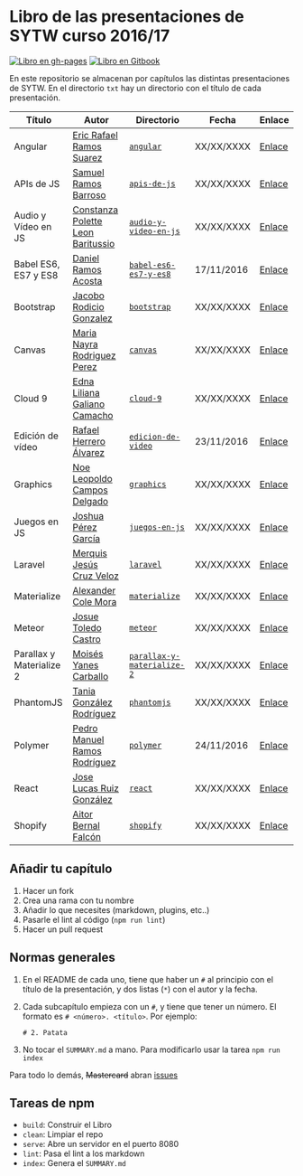# Libro de las presentaciones de SYTW curso 2016/17

[![Libro en gh-pages](https://img.shields.io/badge/Book-gh--pages-brightgreen.svg?style=flat-square)](http://ULL-ESIT-SYTW-1617.github.io/presentaciones-todos)
[![Libro en Gitbook](https://img.shields.io/badge/Book-Gitbook-brightgreen.svg?style=flat-square)](https://casianorodriguezleon.gitbooks.io/presentaciones-de-sytw-2016-2017/content/)

En este repositorio se almacenan por capítulos las distintas presentaciones de SYTW. En el directorio `txt` hay un directorio con el título de cada presentación.

| Título                   | Autor                                                                 | Directorio                                                                                                                        | Fecha      | Enlace                                                                                      |
| ------------------------ | --------------------------------------------------------------------- | --------------------------------------------------------------------------------------------------------------------------------- | ---------- | ------------------------------------------------------------------------------------------- |
| Angular                  | [Eric Rafael Ramos Suarez](https://github.com/alu0100786330)          | [`angular`](https://github.com/ULL-ESIT-SYTW-1617/presentaciones-todos/tree/master/txt/angular)                                   | XX/XX/XXXX | [Enlace](http://ULL-ESIT-SYTW-1617.github.io/presentaciones-todos/angular)                  |
| APIs de JS               | [Samuel Ramos Barroso](https://github.com/Losnen)                     | [`apis-de-js`](https://github.com/ULL-ESIT-SYTW-1617/presentaciones-todos/tree/master/txt/apis-de-js)                             | XX/XX/XXXX | [Enlace](http://ULL-ESIT-SYTW-1617.github.io/presentaciones-todos/apis-de-js)               |
| Audio y Vídeo en JS      | [Constanza Polette Leon Baritussio](https://github.com/Alu0100673647) | [`audio-y-video-en-js`](https://github.com/ULL-ESIT-SYTW-1617/presentaciones-todos/tree/master/txt/audio-y-video-en-js)           | XX/XX/XXXX | [Enlace](http://ULL-ESIT-SYTW-1617.github.io/presentaciones-todos/audio-y-video-en-js)      |
| Babel ES6, ES7 y ES8     | [Daniel Ramos Acosta](https://github.com/DanielRamosAcosta)           | [`babel-es6-es7-y-es8`](https://github.com/ULL-ESIT-SYTW-1617/presentaciones-todos/tree/master/txt/babel-es6-es7-y-es8)           | 17/11/2016 | [Enlace](http://ULL-ESIT-SYTW-1617.github.io/presentaciones-todos/babel-es6-es7-y-es8)      |
| Bootstrap                | [Jacobo Rodicio Gonzalez](https://github.com/alu0100836059)           | [`bootstrap`](https://github.com/ULL-ESIT-SYTW-1617/presentaciones-todos/tree/master/txt/bootstrap)                               | XX/XX/XXXX | [Enlace](http://ULL-ESIT-SYTW-1617.github.io/presentaciones-todos/bootstrap)                |
| Canvas                   | [Maria Nayra Rodriguez Perez](https://github.com/alu0100406122)       | [`canvas`](https://github.com/ULL-ESIT-SYTW-1617/presentaciones-todos/tree/master/txt/canvas)                                     | XX/XX/XXXX | [Enlace](http://ULL-ESIT-SYTW-1617.github.io/presentaciones-todos/canvas)                   |
| Cloud 9                  | [Edna Liliana Galiano Camacho](https://github.com/alu0100762846)      | [`cloud-9`](https://github.com/ULL-ESIT-SYTW-1617/presentaciones-todos/tree/master/txt/cloud-9)                                   | XX/XX/XXXX | [Enlace](http://ULL-ESIT-SYTW-1617.github.io/presentaciones-todos/cloud-9)                  |
| Edición de vídeo         | [Rafael Herrero Álvarez](https://github.com/rafaherrero)              | [`edicion-de-video`](https://github.com/ULL-ESIT-SYTW-1617/presentaciones-todos/tree/master/txt/edicion-de-video)                 | 23/11/2016 | [Enlace](http://ULL-ESIT-SYTW-1617.github.io/presentaciones-todos/edicion-de-video)         |
| Graphics                 | [Noe Leopoldo Campos Delgado](https://github.com/alu0100622492)       | [`graphics`](https://github.com/ULL-ESIT-SYTW-1617/presentaciones-todos/tree/master/txt/graphics)                                 | XX/XX/XXXX | [Enlace](http://ULL-ESIT-SYTW-1617.github.io/presentaciones-todos/graphics)                 |
| Juegos en JS             | [Joshua Pérez García](https://github.com/joshuape)                    | [`juegos-en-js`](https://github.com/ULL-ESIT-SYTW-1617/presentaciones-todos/tree/master/txt/juegos-en-js)                         | XX/XX/XXXX | [Enlace](http://ULL-ESIT-SYTW-1617.github.io/presentaciones-todos/juegos-en-js)             |
| Laravel                  | [Merquis Jesús Cruz Veloz](https://github.com/alu0100536690)          | [`laravel`](https://github.com/ULL-ESIT-SYTW-1617/presentaciones-todos/tree/master/txt/laravel)                                   | XX/XX/XXXX | [Enlace](http://ULL-ESIT-SYTW-1617.github.io/presentaciones-todos/laravel)                  |
| Materialize              | [Alexander Cole Mora](https://github.com/alu0100767421)               | [`materialize`](https://github.com/ULL-ESIT-SYTW-1617/presentaciones-todos/tree/master/txt/materialize)                           | XX/XX/XXXX | [Enlace](http://ULL-ESIT-SYTW-1617.github.io/presentaciones-todos/materialize)              |
| Meteor                   | [Josue Toledo Castro](https://github.com/JosueTC94)                   | [`meteor`](https://github.com/ULL-ESIT-SYTW-1617/presentaciones-todos/tree/master/txt/meteor)                                     | XX/XX/XXXX | [Enlace](http://ULL-ESIT-SYTW-1617.github.io/presentaciones-todos/meteor)                   |
| Parallax y Materialize 2 | [Moisés Yanes Carballo](https://github.com/alu0100782851)             | [`parallax-y-materialize-2`](https://github.com/ULL-ESIT-SYTW-1617/presentaciones-todos/tree/master/txt/parallax-y-materialize-2) | XX/XX/XXXX | [Enlace](http://ULL-ESIT-SYTW-1617.github.io/presentaciones-todos/parallax-y-materialize-2) |
| PhantomJS                | [Tania González Rodríguez](https://github.com/tania77)                | [`phantomjs`](https://github.com/ULL-ESIT-SYTW-1617/presentaciones-todos/tree/master/txt/phantomjs)                               | XX/XX/XXXX | [Enlace](http://ULL-ESIT-SYTW-1617.github.io/presentaciones-todos/phantomjs)                |
| Polymer                  | [Pedro Manuel Ramos Rodríguez](https://github.com/alu0100505078)      | [`polymer`](https://github.com/ULL-ESIT-SYTW-1617/presentaciones-todos/tree/master/txt/polymer)                                   | 24/11/2016 | [Enlace](http://ULL-ESIT-SYTW-1617.github.io/presentaciones-todos/polymer)                  |
| React                    | [Jose Lucas Ruiz González](https://github.com/alu0100785265)          | [`react`](https://github.com/ULL-ESIT-SYTW-1617/presentaciones-todos/tree/master/txt/react)                                       | XX/XX/XXXX | [Enlace](http://ULL-ESIT-SYTW-1617.github.io/presentaciones-todos/react)                    |
| Shopify                  | [Aitor Bernal Falcón](https://github.com/Chinegua)                    | [`shopify`](https://github.com/ULL-ESIT-SYTW-1617/presentaciones-todos/tree/master/txt/shopify)                                   | XX/XX/XXXX | [Enlace](http://ULL-ESIT-SYTW-1617.github.io/presentaciones-todos/shopify)                  |

## Añadir tu capítulo

1. Hacer un fork
2. Crea una rama con tu nombre
3. Añadir lo que necesites (markdown, plugins, etc..)
4. Pasarle el lint al código (`npm run lint`)
5. Hacer un pull request

## Normas generales

1. En el README de cada uno, tiene que haber un `#` al principio con el título de la presentación, y dos listas (`*`) con el autor y la fecha.
2. Cada subcapítulo empieza con un `#`, y tiene que tener un número. El formato es `# <número>. <título>`. Por ejemplo:

   `# 2. Patata`

3. No tocar el `SUMMARY.md` a mano. Para modificarlo usar la tarea `npm run index`

Para todo lo demás, ~~Mastercard~~ abran [issues](https://github.com/ULL-ESIT-SYTW-1617/presentaciones-todos/issues)

## Tareas de npm

* `build`: Construir el Libro
* `clean`: Limpiar el repo
* `serve`: Abre un servidor en el puerto 8080
* `lint`: Pasa el lint a los markdown
* `index`: Genera el `SUMMARY.md`
